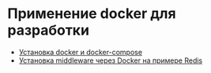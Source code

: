 # Применение docker для разработки

* [Установка docker и docker-compose](01_install)
* [Установка middleware через Docker на примере Redis](02_install_middleware)
